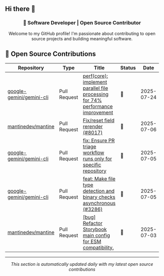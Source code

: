 ## Hi there 👋

<div align="center">

### 🚀 Software Developer | Open Source Contributor

Welcome to my GitHub profile! I'm passionate about contributing to open source projects and building meaningful software.

</div>

## 🚀 Open Source Contributions

| Repository | Type | Title | Status | Date |
|------------|------|-------|--------|------|
| [google-gemini/gemini-cli](https://github.com/google-gemini/gemini-cli) | Pull Request | [perf(core): implement parallel file processing for 74% performance improvement](https://github.com/google-gemini/gemini-cli/pull/4763) | 🔄 | 2025-07-24 |
| [mantinedev/mantine](https://github.com/mantinedev/mantine) | Pull Request | [Fix/reset field rerender (#8017)](https://github.com/mantinedev/mantine/pull/8050) | 🔄 | 2025-07-06 |
| [google-gemini/gemini-cli](https://github.com/google-gemini/gemini-cli) | Pull Request | [fix: Ensure PR triage workflow runs only for specific repository](https://github.com/google-gemini/gemini-cli/pull/3294) | 🔄 | 2025-07-05 |
| [google-gemini/gemini-cli](https://github.com/google-gemini/gemini-cli) | Pull Request | [feat: Make file type detection and binary checks asynchronous (#3286)](https://github.com/google-gemini/gemini-cli/pull/3288) | 🔄 | 2025-07-05 |
| [mantinedev/mantine](https://github.com/mantinedev/mantine) | Pull Request | [[bug] Refactor Storybook main config for ESM compatibility.](https://github.com/mantinedev/mantine/pull/8040) | 🔄 | 2025-07-03 |


---

<div align="center">

*This section is automatically updated daily with my latest open source contributions*

</div>
